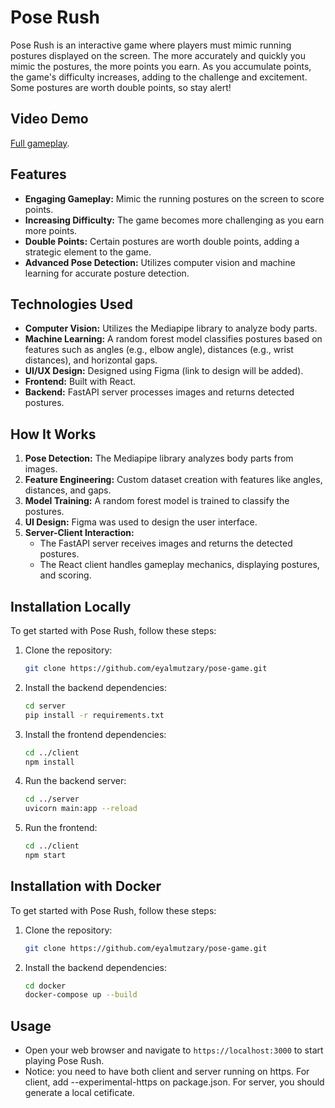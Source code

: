 # Pose Rush

Pose Rush is an interactive game where players must mimic running postures displayed on the screen. The more accurately and quickly you mimic the postures, the more points you earn. As you accumulate points, the game's difficulty increases, adding to the challenge and excitement. Some postures are worth double points, so stay alert!

## Video Demo

[Full gameplay](https://www.youtube.com/watch?v=QJji96QjGp4).


## Features

- **Engaging Gameplay:** Mimic the running postures on the screen to score points.
- **Increasing Difficulty:** The game becomes more challenging as you earn more points.
- **Double Points:** Certain postures are worth double points, adding a strategic element to the game.
- **Advanced Pose Detection:** Utilizes computer vision and machine learning for accurate posture detection.

## Technologies Used

- **Computer Vision:** Utilizes the Mediapipe library to analyze body parts.
- **Machine Learning:** A random forest model classifies postures based on features such as angles (e.g., elbow angle), distances (e.g., wrist distances), and horizontal gaps.
- **UI/UX Design:** Designed using Figma (link to design will be added).
- **Frontend:** Built with React.
- **Backend:** FastAPI server processes images and returns detected postures.

## How It Works

1. **Pose Detection:** The Mediapipe library analyzes body parts from images.
2. **Feature Engineering:** Custom dataset creation with features like angles, distances, and gaps.
3. **Model Training:** A random forest model is trained to classify the postures.
4. **UI Design:** Figma was used to design the user interface.
5. **Server-Client Interaction:** 
   - The FastAPI server receives images and returns the detected postures.
   - The React client handles gameplay mechanics, displaying postures, and scoring.

## Installation Locally

To get started with Pose Rush, follow these steps:

1. Clone the repository:
    ```bash
    git clone https://github.com/eyalmutzary/pose-game.git
    ```

2. Install the backend dependencies:
    ```bash
    cd server
    pip install -r requirements.txt
    ```

3. Install the frontend dependencies:
    ```bash
    cd ../client
    npm install
    ```

4. Run the backend server:
    ```bash
    cd ../server
    uvicorn main:app --reload
    ```

5. Run the frontend:
    ```bash
    cd ../client
    npm start
    ```

## Installation with Docker

To get started with Pose Rush, follow these steps:

1. Clone the repository:
    ```bash
    git clone https://github.com/eyalmutzary/pose-game.git
    ```

2. Install the backend dependencies:
    ```bash
    cd docker
    docker-compose up --build
    ```
    

## Usage

- Open your web browser and navigate to `https://localhost:3000` to start playing Pose Rush.
- Notice: you need to have both client and server running on https. For client, add --experimental-https on package.json. For server, you should generate a local cetificate.
